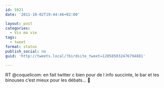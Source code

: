 ```yaml
---
id: 5921
date: '2011-10-02T19:44:46+02:00'

layout: post
categories:
  - Vis ma vie
tags:
  - tweet
format: status
publish_social: no
guid: 'http://tweets.local/?birdsite_tweet=120585032476794881'

---
```


RT @coquelicom: en fait twitter c bien pour de l info succinte, le bar et les binouses c’est mieux pour les débats… 🙂